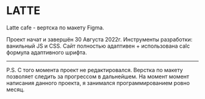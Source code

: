 # LATTE

Latte cafe - вертска по макету Figma.

Проект начат и завершён 30 Августа 2022г.
Инструменты разработки:  ванильный JS и CSS. Сайт полностью адаптивен + использована calc формула адаптивного шрифта. 
____________________________
P.S. С того момента проект не редактировался. Верстка по макету позволяет следить за прогрессом в дальнейшем. 
На момент момент написания данного проекта, я занимался программированием ровно месяц.
